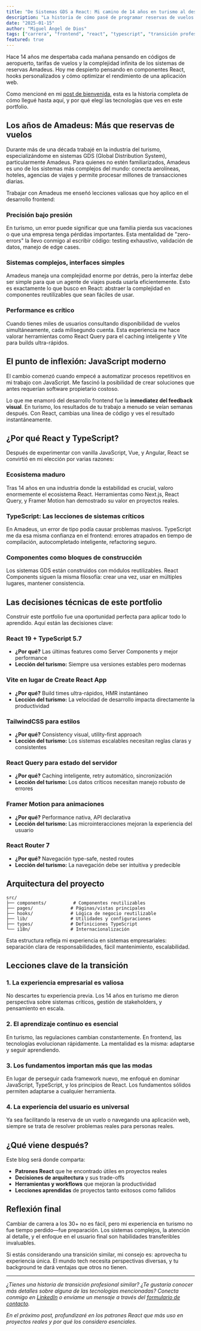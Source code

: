 ```yaml
---
title: "De Sistemas GDS a React: Mi camino de 14 años en turismo al desarrollo frontend"
description: "La historia de cómo pasé de programar reservas de vuelos con Amadeus GDS a crear interfaces modernas con React, TypeScript y las tecnologías que elegí para este portfolio."
date: "2025-01-15"
author: "Miguel Ángel de Dios"
tags: ["carrera", "frontend", "react", "typescript", "transición profesional"]
featured: true
---
```


Hace 14 años me despertaba cada mañana pensando en códigos de aeropuerto, tarifas de vuelos y la complejidad infinita de los sistemas de reservas Amadeus. Hoy me despierto pensando en componentes React, hooks personalizados y cómo optimizar el rendimiento de una aplicación web.

Como mencioné en mi [post de bienvenida](/blog/bienvenido-a-mi-blog), esta es la historia completa de cómo llegué hasta aquí, y por qué elegí las tecnologías que ves en este portfolio.

## Los años de Amadeus: Más que reservas de vuelos

Durante más de una década trabajé en la industria del turismo, especializándome en sistemas GDS (Global Distribution System), particularmente Amadeus. Para quienes no estén familiarizados, Amadeus es uno de los sistemas más complejos del mundo: conecta aerolíneas, hoteles, agencias de viajes y permite procesar millones de transacciones diarias.

Trabajar con Amadeus me enseñó lecciones valiosas que hoy aplico en el desarrollo frontend:

### **Precisión bajo presión**

En turismo, un error puede significar que una familia pierda sus vacaciones o que una empresa tenga pérdidas importantes. Esta mentalidad de "zero-errors" la llevo conmigo al escribir código: testing exhaustivo, validación de datos, manejo de edge cases.

### **Sistemas complejos, interfaces simples**

Amadeus maneja una complejidad enorme por detrás, pero la interfaz debe ser simple para que un agente de viajes pueda usarla eficientemente. Esto es exactamente lo que busco en React: abstraer la complejidad en componentes reutilizables que sean fáciles de usar.

### **Performance es crítico**

Cuando tienes miles de usuarios consultando disponibilidad de vuelos simultáneamente, cada milisegundo cuenta. Esta experiencia me hace valorar herramientas como React Query para el caching inteligente y Vite para builds ultra-rápidos.

## El punto de inflexión: JavaScript moderno

El cambio comenzó cuando empecé a automatizar procesos repetitivos en mi trabajo con JavaScript. Me fascinó la posibilidad de crear soluciones que antes requerían software propietario costoso.

Lo que me enamoró del desarrollo frontend fue la **inmediatez del feedback visual**. En turismo, los resultados de tu trabajo a menudo se veían semanas después. Con React, cambias una línea de código y ves el resultado instantáneamente.

## ¿Por qué React y TypeScript?

Después de experimentar con vanilla JavaScript, Vue, y Angular, React se convirtió en mi elección por varias razones:

### **Ecosistema maduro**

Tras 14 años en una industria donde la estabilidad es crucial, valoro enormemente el ecosistema React. Herramientas como Next.js, React Query, y Framer Motion han demostrado su valor en proyectos reales.

### **TypeScript: Las lecciones de sistemas críticos**

En Amadeus, un error de tipo podía causar problemas masivos. TypeScript me da esa misma confianza en el frontend: errores atrapados en tiempo de compilación, autocompletado inteligente, refactoring seguro.

### **Componentes como bloques de construcción**

Los sistemas GDS están construidos con módulos reutilizables. React Components siguen la misma filosofía: crear una vez, usar en múltiples lugares, mantener consistencia.

## Las decisiones técnicas de este portfolio

Construir este portfolio fue una oportunidad perfecta para aplicar todo lo aprendido. Aquí están las decisiones clave:

### **React 19 + TypeScript 5.7**

- **¿Por qué?** Las últimas features como Server Components y mejor performance
- **Lección del turismo:** Siempre usa versiones estables pero modernas

### **Vite en lugar de Create React App**

- **¿Por qué?** Build times ultra-rápidos, HMR instantáneo
- **Lección del turismo:** La velocidad de desarrollo impacta directamente la productividad

### **TailwindCSS para estilos**

- **¿Por qué?** Consistency visual, utility-first approach
- **Lección del turismo:** Los sistemas escalables necesitan reglas claras y consistentes

### **React Query para estado del servidor**

- **¿Por qué?** Caching inteligente, retry automático, sincronización
- **Lección del turismo:** Los datos críticos necesitan manejo robusto de errores

### **Framer Motion para animaciones**

- **¿Por qué?** Performance nativa, API declarativa
- **Lección del turismo:** Las microinteracciones mejoran la experiencia del usuario

### **React Router 7**

- **¿Por qué?** Navegación type-safe, nested routes
- **Lección del turismo:** La navegación debe ser intuitiva y predecible

## Arquitectura del proyecto

```text
src/
├── components/          # Componentes reutilizables
├── pages/              # Páginas/vistas principales  
├── hooks/              # Lógica de negocio reutilizable
├── lib/                # Utilidades y configuraciones
├── types/              # Definiciones TypeScript
└── i18n/               # Internacionalización
```

Esta estructura refleja mi experiencia en sistemas empresariales: separación clara de responsabilidades, fácil mantenimiento, escalabilidad.

## Lecciones clave de la transición

### **1. La experiencia empresarial es valiosa**

No descartes tu experiencia previa. Los 14 años en turismo me dieron perspectiva sobre sistemas críticos, gestión de stakeholders, y pensamiento en escala.

### **2. El aprendizaje continuo es esencial**

En turismo, las regulaciones cambian constantemente. En frontend, las tecnologías evolucionan rápidamente. La mentalidad es la misma: adaptarse y seguir aprendiendo.

### **3. Los fundamentos importan más que las modas**

En lugar de perseguir cada framework nuevo, me enfoqué en dominar JavaScript, TypeScript, y los principios de React. Los fundamentos sólidos permiten adaptarse a cualquier herramienta.

### **4. La experiencia del usuario es universal**

Ya sea facilitando la reserva de un vuelo o navegando una aplicación web, siempre se trata de resolver problemas reales para personas reales.

## ¿Qué viene después?

Este blog será donde comparta:

- **Patrones React** que he encontrado útiles en proyectos reales
- **Decisiones de arquitectura** y sus trade-offs
- **Herramientas y workflows** que mejoran la productividad
- **Lecciones aprendidas** de proyectos tanto exitosos como fallidos

## Reflexión final

Cambiar de carrera a los 30+ no es fácil, pero mi experiencia en turismo no fue tiempo perdido—fue preparación. Los sistemas complejos, la atención al detalle, y el enfoque en el usuario final son habilidades transferibles invaluables.

Si estás considerando una transición similar, mi consejo es: aprovecha tu experiencia única. El mundo tech necesita perspectivas diversas, y tu background te dará ventajas que otros no tienen.

---

*¿Tienes una historia de transición profesional similar? ¿Te gustaría conocer más detalles sobre alguna de las tecnologías mencionadas? Conecta conmigo en [LinkedIn](https://linkedin.com/in/tu-perfil) o envíame un mensaje a través del [formulario de contacto](/contacto).*

*En el próximo post, profundizaré en los patrones React que más uso en proyectos reales y por qué los considero esenciales.*
